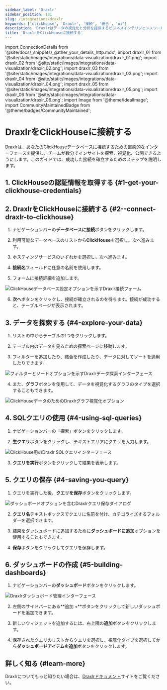 ```yaml
---
sidebar_label: 'Draxlr'
sidebar_position: 131
slug: /integrations/draxlr
keywords: ['clickhouse', 'Draxlr', '接続', '統合', 'ui']
description: 'Draxlrはデータの視覚化と分析を提供するビジネスインテリジェンスツールです。'
title: 'DraxlrをClickHouseに接続する'
---
```


import ConnectionDetails from '@site/docs/_snippets/_gather_your_details_http.mdx';
import draxlr_01 from '@site/static/images/integrations/data-visualization/draxlr_01.png';
import draxlr_02 from '@site/static/images/integrations/data-visualization/draxlr_02.png';
import draxlr_03 from '@site/static/images/integrations/data-visualization/draxlr_03.png';
import draxlr_04 from '@site/static/images/integrations/data-visualization/draxlr_04.png';
import draxlr_05 from '@site/static/images/integrations/data-visualization/draxlr_05.png';
import draxlr_06 from '@site/static/images/integrations/data-visualization/draxlr_06.png';
import Image from '@theme/IdealImage';
import CommunityMaintainedBadge from '@theme/badges/CommunityMaintained';


# DraxlrをClickHouseに接続する

<CommunityMaintainedBadge/>

Draxlrは、あなたのClickHouseデータベースに接続するための直感的なインターフェースを提供し、チームが数分でインサイトを探索、視覚化、公開できるようにします。このガイドでは、成功した接続を確立するためのステップを説明します。


## 1. ClickHouseの認証情報を取得する {#1-get-your-clickhouse-credentials}
<ConnectionDetails />

## 2. DraxlrをClickHouseに接続する {#2--connect-draxlr-to-clickhouse}

1. ナビゲーションバーの**データベースに接続**ボタンをクリックします。

2. 利用可能なデータベースのリストから**ClickHouse**を選択し、次へ進みます。

3. ホスティングサービスのいずれかを選択し、次へ進みます。

4. **接続名**フィールドに任意の名前を使用します。

5. フォームに接続詳細を追加します。

  <Image size="md" img={draxlr_01} alt="ClickHouseデータベース設定オプションを示すDraxlr接続フォーム" border />

6. **次へ**ボタンをクリックし、接続が確立されるのを待ちます。接続が成功すると、テーブルページが表示されます。

## 3. データを探索する {#4-explore-your-data}

1. リストの中からテーブルの1つをクリックします。

2. テーブル内のデータを見るための探索ページに移動します。

3. フィルターを追加したり、結合を作成したり、データに対してソートを適用したりできます。

  <Image size="md" img={draxlr_02} alt="フィルターとソートオプションを示すDraxlrデータ探索インターフェース" border />

4. また、**グラフ**ボタンを使用して、データを視覚化するグラフのタイプを選択することもできます。

  <Image size="md" img={draxlr_05} alt="ClickHouseデータのためのDraxlrグラフ視覚化オプション" border />


## 4. SQLクエリの使用 {#4-using-sql-queries}

1. ナビゲーションバーの「探索」ボタンをクリックします。

2. **生クエリ**ボタンをクリックし、テキストエリアにクエリを入力します。

  <Image size="md" img={draxlr_03} alt="ClickHouse用のDraxlr SQLクエリインターフェース" border />

3. **クエリを実行**ボタンをクリックして結果を表示します。


## 5. クエリの保存 {#4-saving-you-query}

1. クエリを実行した後、**クエリを保存**ボタンをクリックします。

  <Image size="md" img={draxlr_04} alt="ダッシュボードオプションを含むDraxlrクエリ保存ダイアログ" border />

2. **クエリ名**テキストボックスでクエリに名前を付け、カテゴライズするフォルダーを選択できます。

3. 結果をダッシュボードに追加するために**ダッシュボードに追加**オプションを使用することもできます。

4. **保存**ボタンをクリックしてクエリを保存します。


## 6. ダッシュボードの作成 {#5-building-dashboards}

1. ナビゲーションバーの**ダッシュボード**ボタンをクリックします。

  <Image size="md" img={draxlr_06} alt="Draxlrダッシュボード管理インターフェース" border />

2. 左側のサイドバーにある**追加 +**ボタンをクリックして新しいダッシュボードを追加できます。

3. 新しいウィジェットを追加するには、右上隅の**追加**ボタンをクリックします。

4. 保存されたクエリのリストからクエリを選択し、視覚化タイプを選択してから**ダッシュボードアイテムを追加**ボタンをクリックします。

## 詳しく知る {#learn-more}
Draxlrについてもっと知りたい場合は、[Draxlrドキュメント](https://draxlr.notion.site/draxlr/Draxlr-Docs-d228b23383f64d00a70836ff9643a928)サイトをご覧ください。
